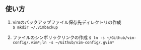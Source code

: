 ## 使い方
1. vimのバックアップファイル保存先ディレクトリの作成  
`$ mkdir ~/.vimbackup`

2. ファイルのシンボリックリンクの作成
`$ ln -s ~/Github/vim-config/.vim*;ln -s ~/Github/vim-config/.gvim*`
